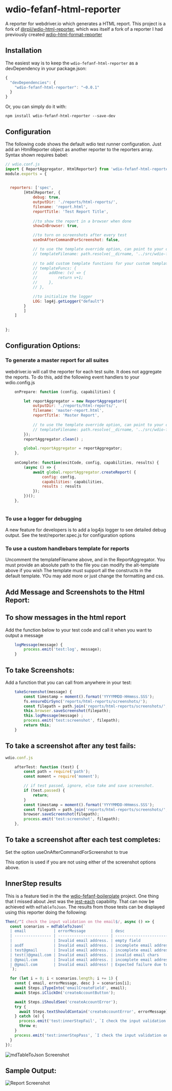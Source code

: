 # wdio-fefanf-html-reporter
A reporter for webdriver.io which generates a HTML report.
This project is a fork of [@rpii/wdio-html-reporter](https://www.npmjs.com/package/@rpii/wdio-html-reporter), which was itself a fork of a reporter I had previously created [wdio-html-format-reporter](https://www.npmjs.com/package/wdio-html-format-reporter)


## Installation

The easiest way is to keep the `wdio-fefanf-html-reporter` as a devDependency in your package.json:

```javascript
{
  "devDependencies": {
    "wdio-fefanf-html-reporter": "~0.0.1"
  }
}
```

Or, you can simply do it with:

```
npm install wdio-fefanf-html-reporter --save-dev
```


## Configuration
The following code shows the default wdio test runner configuration. Just add an HtmlReporter object as another reporter to the reporters array.  Syntax shown requires babel:

```javascript
// wdio.conf.js
import { ReportAggregator, HtmlReporter} from 'wdio-fefanf-html-reporter' ;
module.exports = {

  
  reporters: ['spec',
        [HtmlReporter, {
            debug: true,
            outputDir: './reports/html-reports/',
            filename: 'report.html',
            reportTitle: 'Test Report Title',
            
            //to show the report in a browser when done
            showInBrowser: true,

            //to turn on screenshots after every test
            useOnAfterCommandForScreenshot: false,

            // to use the template override option, can point to your own file in the test project:
            // templateFilename: path.resolve(__dirname, '../src/wdio-fefanf-html-reporter-alt-template.hbs'),
            
            // to add custom template functions for your custom template:
            // templateFuncs: {
            //     addOne: (v) => {
            //         return v+1;
            //     },
            // },

            //to initialize the logger
            LOG: log4j.getLogger("default")
        }
        ]
    ]
    
 
};
```
## Configuration Options:
  
### To generate a master report for all suites

webdriver.io will call the reporter for each test suite.  It does not aggregate the reports.  To do this, add the following event handlers to your wdio.config.js

```javascript
    onPrepare: function (config, capabilities) {

        let reportAggregator = new ReportAggregator({
            outputDir: './reports/html-reports/',
            filename: 'master-report.html',
            reportTitle: 'Master Report',
            
            // to use the template override option, can point to your own file in the test project:
            // templateFilename: path.resolve(__dirname, '../src/wdio-fefanf-html-reporter-alt-template.hbs')
        });
        reportAggregator.clean() ;

        global.reportAggregator = reportAggregator;
    },
    
    onComplete: function(exitCode, config, capabilities, results) {
        (async () => {
            await global.reportAggregator.createReport( {
                config: config,
                capabilities: capabilities,
                results : results
            });
        })();
    },
    
``` 
### To use a logger for debugging

A new feature for developers is to add a log4js logger to see detailed debug output.  See the test/reporter.spec.js for configuration options
 
  
### To use a custom handlebars template for reports

Uncomment the templateFilename above, and in the ReportAggregator.  You must provide an absolute path to the file you can modify the alt-template above if you wish
The template must support all the constructs in the default template.  YOu may add more or just change the formatting and css.

## Add Message and Screenshots to the Html Report:

## To show messages in the html report

Add the function below to your test code and call it when you want to output a message

```javascript
    logMessage(message) {
        process.emit('test:log', message);
    }
```

## To take Screenshots:

Add a function that you can call from anywhere in your test:

```javascript
    takeScreenshot(message) {
        const timestamp = moment().format('YYYYMMDD-HHmmss.SSS');
        fs.ensureDirSync('reports/html-reports/screenshots/');
        const filepath = path.join('reports/html-reports/screenshots/', timestamp + '.png');
        this.browser.saveScreenshot(filepath);
        this.logMessage(message) ;
        process.emit('test:screenshot', filepath);
        return this;
    }
``` 
## To take a screenshot after any test fails:
```javascript
wdio.conf.js

    afterTest: function (test) {
        const path = require('path');
        const moment = require('moment');

        // if test passed, ignore, else take and save screenshot.
        if (test.passed) {
            return;
        }
        const timestamp = moment().format('YYYYMMDD-HHmmss.SSS');
        const filepath = path.join('reports/html-reports/screenshots/', timestamp + '.png');
        browser.saveScreenshot(filepath);
        process.emit('test:screenshot', filepath);
    },
```

## To take a screenshot after each test completes:

Set the option useOnAfterCommandForScreenshot to true  

This option is used if you are not using either of the screenshot options above.


## InnerStep results
This is a feature tied in the the [wdio-fefanf-boilerplate](https://github.com/aruiz-caritsqa/wdio-fefanf-boilerplate) project.
One thing that I missed about Jest was the [jest-each](https://jestjs.io/docs/en/api#2--describeeachtablename-fn-timeout-) capability. That can now be achieved with `mdTableToJson`. The results from those tests can be displayed using this reporter doing the following:

```javascript
Then(/^I check the input validation on the email$/, async () => {
  const scenarios = mdTableToJson(`
  | email            | errorMessage           | desc                                           |
  | ---------------- | ---------------------- | ---------------------------------------------- |
  |                  | Invalid email address. | empty field                                    |
  | asdf             | Invalid email address. | incomplete email address                       |
  | test@gmail       | Invalid email address. | incomplete email address                       |
  | test()@gmail.com | Invalid email address. | invalid email chars                            |
  | @gmail.com       | Invalid email address. | incomplete email address                       |
  | @gmail.com       | Invalid email address! | Expected failure due to incorrect errorMessage |
  `);

  for (let i = 0; i < scenarios.length; i += 1) {
    const { email, errorMessage, desc } = scenarios[i];
    await Steps.iTypeInto('emailCreateField', email);
    await Steps.iClickOn('createAccountButton');

    await Steps.iShouldSee('createAccountError');
    try {
      await Steps.textShouldContain('createAccountError', errorMessage);
    } catch (e) {
      process.emit('test:innerStepFail', `I check the input validation on the email :: ${email} :: ${desc}`);
      throw e;
    }
    process.emit('test:innerStepPass', `I check the input validation on the email :: ${email} :: ${desc}`);
  }
});
```
![mdTableToJson Screenshot](mdTableToJson.png)

## Sample Output:

![Report Screenshot](TestReport.png)
